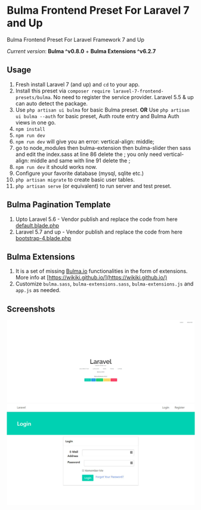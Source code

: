 # Bulma Frontend Preset For Laravel 7 and Up

Bulma Frontend Preset For Laravel Framework 7 and Up

*Current version*: **Bulma ^v0.8.0** + **Bulma Extensions ^v6.2.7**


## Usage
1. Fresh install Laravel 7 (and up) and `cd` to your app.
2. Install this preset via `composer require laravel-7-frontend-presets/bulma`. No need to register the service provider. Laravel 5.5 & up can auto detect the package.
3. Use `php artisan ui bulma` for basic Bulma preset. **OR** Use `php artisan ui bulma --auth` for basic preset, Auth route entry and Bulma Auth views in one go.
4. `npm install`
5. `npm run dev`
6. `npm run dev` will give you an error: vertical-align: middle;
7. go to node_modules then bulma-extension then bulma-slider then sass and edit the index.sass at line 86 delete the ; you only need vertical-align: middle and same with line 91 delete the ;
8. `npm run dev` it should works now.
6. Configure your favorite database (mysql, sqlite etc.)
7. `php artisan migrate` to create basic user tables.
8. `php artisan serve` (or equivalent) to run server and test preset.

## Bulma Pagination Template
1. Upto Laravel 5.6 - Vendor publish and replace the code from here [default.blade.php](https://gist.github.com/Laraveldeep/0797c5a4079e3a2a0ba5b2b0e98f0357)
1. Laravel 5.7 and up - Vendor publish and replace the code from here [bootstrap-4.blade.php](https://gist.github.com/Laraveldeep/362490aead2fc4b2fd15c3aae24254cf)

## Bulma Extensions
1. It is a set of missing [Bulma.io](https://bulma.io/) functionalities in the form of extensions. More info at [https://wikiki.github.io/](https://wikiki.github.io/)
2. Customize `bulma.sass`, `bulma-extensions.sass`, `bulma-extensions.js` and `app.js` as needed.

## Screenshots
![Bulma login screen](/screenshots/Laravel_7_bulma_frontend.jpg)
![Bulma login screen](/screenshots/bulma_login_screen.jpg)
